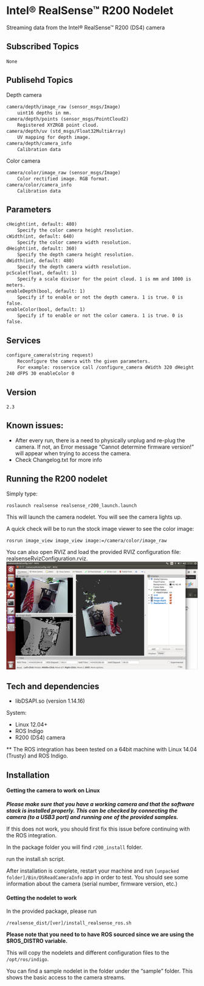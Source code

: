# Intel&reg; RealSense&trade; R200 Nodelet

Streaming data from the Intel&reg; RealSense&trade; R200 (DS4) camera

## Subscribed Topics
    None


## Publisehd Topics

Depth camera

    camera/depth/image_raw (sensor_msgs/Image)
        uint16 depths in mm.
    camera/depth/points (sensor_msgs/PointCloud2)
        Registered XYZRGB point cloud.
    camera/depth/uv (std_msgs/Float32MultiArray)
        UV mapping for depth image.
    camera/depth/camera_info
        Calibration data

Color camera

    camera/color/image_raw (sensor_msgs/Image)
        Color rectified image. RGB format.
    camera/color/camera_info
        Calibration data

## Parameters
    cHeight(int, default: 480) 
        Specify the color camera height resolution.
    cWidth(int, default: 640)
        Specify the color camera width resolution.
    dHeight(int, default: 360)
        Specify the depth camera height resolution.
    dWidth(int, default: 480)
        Specify the depth camera width resolution.
    pcScale(float, default: 1)
        Specify a scale divisor for the point cloud. 1 is mm and 1000 is meters.
    enableDepth(bool, default: 1) 
        Specify if to enable or not the depth camera. 1 is true. 0 is false.
    enableColor(bool, default: 1) 
        Specify if to enable or not the color camera. 1 is true. 0 is false.

## Services
    configure_camera(string request)
        Reconfigure the camera with the given parameters. 
        For example: rosservice call /configure_camera dWidth 320 dHeight 240 dFPS 30 enableColor 0


## Version
    2.3

## Known issues:
* After every run, there is a need to physically unplug and re-plug the camera. If not, an Error message “Cannot determine firmware version!” will appear when trying to access the camera.
* Check Changelog.txt for more info


## Running the R200 nodelet
Simply type:

    roslaunch realsense realsense_r200_launch.launch

This will launch the camera nodelet. You will see the camera lights up.

A quick check will be to run the stock image viewer to see the color image:

    rosrun image_view image_view image:=/camera/color/image_raw

You can also open RVIZ and load the provided RVIZ configuration file: realsenseRvizConfiguration.rviz.
![](realsenseRvizScreenshot.png)

## Tech and dependencies 
* libDSAPI.so (version 1.14.16)


System:

* Linux 12.04+
* ROS Indigo
* R200 (DS4) camera

** The ROS integration has been tested on a 64bit machine with Linux 14.04 (Trusty) and ROS Indigo.

## Installation

#### Getting the camera to work on Linux
<b><i>Please make sure that you have a working camera and that the software stack is installed properly. This can be checked by connecting the camera (to a USB3 port) and running one of the provided samples.</b></i>

If this does not work, you should first fix this issue before continuing with the ROS integration.

In the package folder you will find ```r200_install``` folder.

run the install.sh script.

After installation is complete, restart your machine and run ```[unpacked folder]/Bin/DSReadCameraInfo``` app in order to test. You should see some information about the camera (serial number, firmware version, etc.)

#### Getting the nodelet to work

In the provided package, please run

    /realsense_dist/[ver]/install_realsense_ros.sh

<b> Please note that you need to to have ROS sourced since we are using the $ROS_DISTRO variable. </b>

This will copy the nodelets and different configuration files to the ```/opt/ros/indigo```.

You can find a sample nodelet in the folder under the “sample” folder. This shows the basic access to the camera streams.

